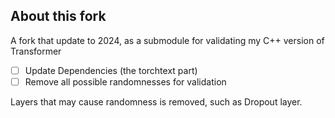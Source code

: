 ## About this fork
 A fork that update to 2024, as a submodule for validating my C++ version of Transformer

 - [ ] Update Dependencies (the torchtext part)
 - [ ] Remove all possible randomnesses for validation

Layers that may cause randomness is removed, such as Dropout layer.